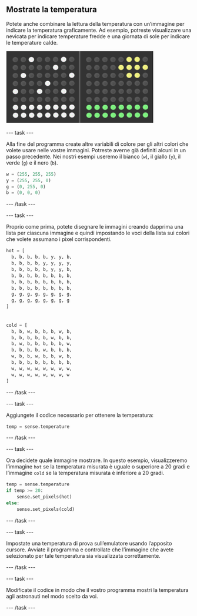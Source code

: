 ## Mostrate la temperatura

Potete anche combinare la lettura della temperatura con un’immagine per indicare la temperatura graficamente. Ad esempio, potreste visualizzare una nevicata per indicare temperature fredde e una giornata di sole per indicare le temperature calde.

![Caldo e freddo](images/hot-and-cold.png)

--- task ---

Alla fine del programma create altre variabili di colore per gli altri colori che volete usare nelle vostre immagini. Potreste averne già definiti alcuni in un passo precedente. Nei nostri esempi useremo il bianco (`w`), il giallo (`y`), il verde (`g`) e il nero (`b`).

```python
w = (255, 255, 255)
y = (255, 255, 0)
g = (0, 255, 0)
b = (0, 0, 0)
```

--- /task ---

--- task ---

Proprio come prima, potete disegnare le immagini creando dapprima una lista per ciascuna immagine e quindi impostando le voci della lista sui colori che volete assumano i pixel corrispondenti.

```python
hot = [
  b, b, b, b, b, y, y, b,
  b, b, b, b, y, y, y, y,
  b, b, b, b, b, y, y, b,
  b, b, b, b, b, b, b, b,
  b, b, b, b, b, b, b, b,
  b, b, b, b, b, b, b, b,
  g, g, g, g, g, g, g, g,
  g, g, g, g, g, g, g, g
]


cold = [
  b, b, w, b, b, b, w, b,
  b, b, b, b, b, w, b, b,
  b, w, b, b, b, b, b, w,
  b, b, b, b, w, b, b, b,
  w, b, b, w, b, b, w, b,
  b, b, b, b, b, b, b, b,
  w, w, w, w, w, w, w, w,
  w, w, w, w, w, w, w, w
]
```

--- /task ---

--- task ---

Aggiungete il codice necessario per ottenere la temperatura:

```python
temp = sense.temperature
```

--- /task ---

--- task ---

Ora decidete quale immagine mostrare. In questo esempio, visualizzeremo l’immagine `hot` se la temperatura misurata è uguale o superiore a 20 gradi e l’immagine `cold` se la temperatura misurata è inferiore a 20 gradi.

```python
temp = sense.temperature
if temp >= 20:
    sense.set_pixels(hot)
else:
    sense.set_pixels(cold)
```

--- /task ---

--- task ---

Impostate una temperatura di prova sull’emulatore usando l’apposito cursore. Avviate il programma e controllate che l’immagine che avete selezionato per tale temperatura sia visualizzata correttamente.

--- /task ---

--- task ---

Modificate il codice in modo che il vostro programma mostri la temperatura agli astronauti nel modo scelto da voi.

--- /task ---